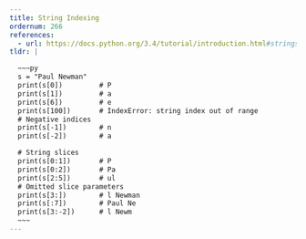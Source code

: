 ```yaml
---
title: String Indexing
ordernum: 266
references:
  - url: https://docs.python.org/3.4/tutorial/introduction.html#strings
tldr: |

  ~~~py
  s = "Paul Newman"
  print(s[0])         # P
  print(s[1])         # a
  print(s[6])         # e
  print(s[100])       # IndexError: string index out of range
  # Negative indices
  print(s[-1])        # n
  print(s[-2])        # a

  # String slices
  print(s[0:1])       # P
  print(s[0:2])       # Pa
  print(s[2:5])       # ul
  # Omitted slice parameters
  print(s[3:])        # l Newman
  print(s[:7])        # Paul Ne
  print(s[3:-2])      # l Newm
  ~~~
---
```



